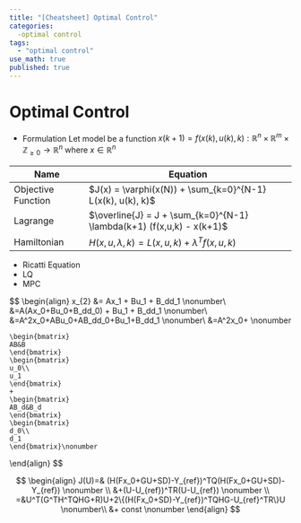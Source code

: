 ```yaml
---
title: "[Cheatsheet] Optimal Control"
categories:
  -optimal control
tags:
  - "optimal control"
use_math: true
published: true
---
```


# Optimal Control
- Formulation
Let model be a function $x(k+1) = f(x(k), u(k), k): \mathbb{R}^n \times \mathbb{R}^m \times \mathbb{Z}_{\geq 0} \to \mathbb{R}^n$ where $x \in \mathbb{R}^n$

| Name | Equation |
|------|----------|
| Objective Function | $J(x) = \varphi(x(N)) + \sum_{k=0}^{N-1} L(x(k), u(k), k)$ |
| Lagrange | $\overline{J} = J + \sum_{k=0}^{N-1} \lambda(k+1) (f(x,u,k) - x(k+1)$ |
| Hamiltonian | $H(x,u,\lambda,k)=L(x,u,k) + \lambda^T f(x,u,k)$ |



- Ricatti Equation
- LQ
- MPC

$$
\begin{align}
    x_{2} &= Ax_1 + Bu_1 + B_dd_1 \nonumber\\
    &=A(Ax_0+Bu_0+B_dd_0) + Bu_1 + B_dd_1 \nonumber\\
    &=A^2x_0+ABu_0+AB_dd_0+Bu_1+B_dd_1 \nonumber\\
    &=A^2x_0+ \nonumber

    \begin{bmatrix}
    AB&B
    \end{bmatrix}
    \begin{bmatrix}
    u_0\\
    u_1
    \end{bmatrix}
    +
    \begin{bmatrix}
    AB_d&B_d
    \end{bmatrix}
    \begin{bmatrix}
    d_0\\
    d_1
    \end{bmatrix}\nonumber
\end{align}
$$

$$
\begin{align}
J(U)=& (H(Fx_0+GU+SD)-Y_{ref})^TQ(H(Fx_0+GU+SD)-Y_{ref}) \nonumber \\
&+(U-U_{ref})^TR(U-U_{ref}) \nonumber \\
=&U^T(G^TH^TQHG+R)U+2\{(H(Fx_0+SD)-Y_{ref})^TQHG-U_{ref}^TR\}U \nonumber\\
&+ const \nonumber
\end{align}
$$
